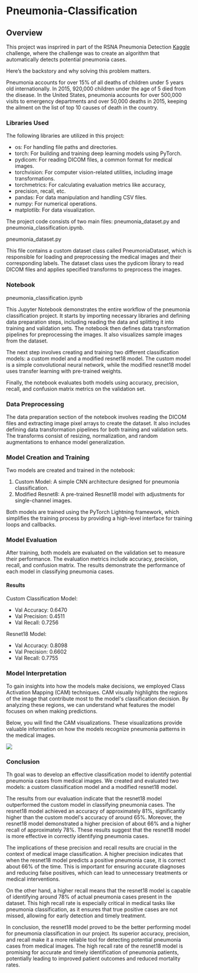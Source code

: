 # Pneumonia-Classification

## Overview

This project was insprired in part of the RSNA Pneumonia Detection [Kaggle](https://www.kaggle.com/competitions/rsna-pneumonia-detection-challenge/overview) challenge, where the challenge was to create an algorithm that automatically detects potential pneumonia cases.

Here’s the backstory and why solving this problem matters.

Pneumonia accounts for over 15% of all deaths of children under 5 years old internationally. In 2015, 920,000 children under the age of 5 died from the disease. In the United States, pneumonia accounts for over 500,000 visits to emergency departments and over 50,000 deaths in 2015, keeping the ailment on the list of top 10 causes of death in the country.

### Libraries Used

The following libraries are utilized in this project:

* os: For handling file paths and directories.
* torch: For building and training deep learning models using PyTorch.
* pydicom: For reading DICOM files, a common format for medical images.
* torchvision: For computer vision-related utilities, including image transformations.
* torchmetrics: For calculating evaluation metrics like accuracy, 
* precision, recall, etc.
* pandas: For data manipulation and handling CSV files.
* numpy: For numerical operations.
* matplotlib: For data visualization.

The project code consists of two main files: pneumonia_dataset.py and pneumonia_classification.ipynb.

pneumonia_dataset.py

This file contains a custom dataset class called PneumoniaDataset, which is responsible for loading and preprocessing the medical images and their corresponding labels. The dataset class uses the pydicom library to read DICOM files and applies specified transforms to preprocess the images.

### Notebook

pneumonia_classification.ipynb

This Jupyter Notebook demonstrates the entire workflow of the pneumonia classification project. It starts by importing necessary libraries and defining data preparation steps, including reading the data and splitting it into training and validation sets. The notebook then defines data transformation pipelines for preprocessing the images. It also visualizes sample images from the dataset.

The next step involves creating and training two different classification models: a custom model and a modified resnet18 model. The custom model is a simple convolutional neural network, while the modified resnet18 model uses transfer learning with pre-trained weights.

Finally, the notebook evaluates both models using accuracy, precision, recall, and confusion matrix metrics on the validation set.

### Data Preprocessing

The data preparation section of the notebook involves reading the DICOM files and extracting image pixel arrays to create the dataset. It also includes defining data transformation pipelines for both training and validation sets. The transforms consist of resizing, normalization, and random augmentations to enhance model generalization.

### Model Creation and Training

Two models are created and trained in the notebook:

1. Custom Model: A simple CNN architecture designed for pneumonia classification.
2. Modified Resnet8: A pre-trained Resnet18 model with adjustments for single-channel images.

Both models are trained using the PyTorch Lightning framework, which simplifies the training process by providing a high-level interface for training loops and callbacks.

### Model Evaluation

After training, both models are evaluated on the validation set to measure their performance. The evaluation metrics include accuracy, precision, recall, and confusion matrix. The results demonstrate the performance of each model in classifying pneumonia cases.

#### Results

Custom Classification Model:

* Val Accuracy: 0.6470
* Val Precision: 0.4511
* Val Recall: 0.7256

Resnet18 Model:

* Val Accuracy: 0.8098
* Val Precision: 0.6602
* Val Recall: 0.7755


### Model Interpretation

To gain insights into how the models make decisions, we employed Class Activation Mapping (CAM) techniques. CAM visually highlights the regions of the image that contribute most to the model's classification decision. By analyzing these regions, we can understand what features the model focuses on when making predictions.

Below, you will find the CAM visualizations. These visualizations provide valuable information on how the models recognize pneumonia patterns in the medical images.

![](Images/CAM.png)

### Conclusion

Th goal was to develop an effective classification model to identify potential pneumonia cases from medical images. We created and evaluated two models: a custom classification model and a modified resnet18 model.

The results from our evaluation indicate that the resnet18 model outperformed the custom model in classifying pneumonia cases. The resnet18 model achieved an accuracy of approximately 81%, significantly higher than the custom model's accuracy of around 65%. Moreover, the resnet18 model demonstrated a higher precision of about 66% and a higher recall of approximately 78%. These results suggest that the resnet18 model is more effective in correctly identifying pneumonia cases.

The implications of these precision and recall results are crucial in the context of medical image classification. A higher precision indicates that when the resnet18 model predicts a positive pneumonia case, it is correct about 66% of the time. This is important for ensuring accurate diagnoses and reducing false positives, which can lead to unnecessary treatments or medical interventions.

On the other hand, a higher recall means that the resnet18 model is capable of identifying around 78% of actual pneumonia cases present in the dataset. This high recall rate is especially critical in medical tasks like pneumonia classification, as it ensures that true positive cases are not missed, allowing for early detection and timely treatment.

In conclusion, the resnet18 model proved to be the better performing model for pneumonia classification in our project. Its superior accuracy, precision, and recall make it a more reliable tool for detecting potential pneumonia cases from medical images. The high recall rate of the resnet18 model is promising for accurate and timely identification of pneumonia patients, potentially leading to improved patient outcomes and reduced mortality rates.